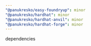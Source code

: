 ```yaml
---
"@panukresko/easy-foundryup": minor
"@panukresko/hardhat": minor
"@panukresko/hardhat-anvil": minor
"@panukresko/hardhat-forge": minor
---
```


dependencies

